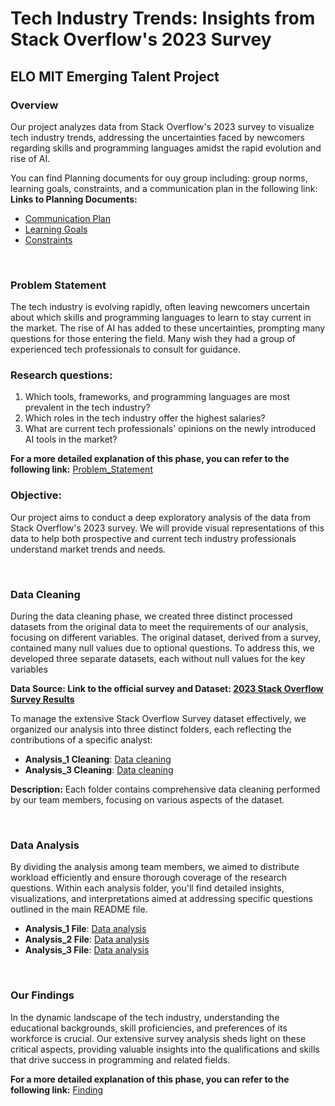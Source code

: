 
# Tech Industry Trends: Insights from Stack Overflow's 2023 Survey
## ELO MIT Emerging Talent Project

### Overview

Our project analyzes data from Stack Overflow's 2023 survey to visualize tech industry trends, addressing the uncertainties faced by newcomers regarding skills and programming languages amidst the rapid evolution and rise of AI.

You can find Planning documents for ouy group including: group norms, learning goals, constraints, and a communication plan in the following link: 
  **Links to Planning Documents:**

  - [Communication Plan](./1.collaboration/communication.md)
  - [Learning Goals](./1.collaboration/learning_goals.md)
  - [Constraints](./1.collaboration/constraints.md)
<br />

### Problem Statement
The tech industry is evolving rapidly, often leaving newcomers uncertain about which skills and programming languages to learn to stay current in the market. The rise of AI has added to these uncertainties, prompting many questions for those entering the field. Many wish they had a group of experienced tech professionals to consult for guidance.

### Research questions:

1. Which tools, frameworks, and programming languages are most prevalent in the tech industry?
2. Which roles in the tech industry offer the highest salaries?
3. What are current tech professionals' opinions on the newly introduced AI tools in the market?

**For a more detailed explanation of this phase, you can refer to the following link:** [Problem_Statement](/2.Problem_Statement/README.md)


### Objective:

Our project aims to conduct a deep exploratory analysis of the data from Stack Overflow's 2023 survey. We will provide visual representations of this data to help both prospective and current tech industry professionals understand market trends and needs.

<br />

### Data Cleaning
During the data cleaning phase, we created three distinct processed datasets from the original data to meet the requirements of our analysis, focusing on different variables. The original dataset, derived from a survey, contained many null values due to optional questions. To address this, we developed three separate datasets, each without null values for the key variables

**Data Source: Link to the official survey and Dataset: [2023 Stack Overflow Survey Results](https://survey.stackoverflow.co/)**

To manage the extensive Stack Overflow Survey dataset effectively, we organized our analysis into three distinct folders, each reflecting the contributions of a specific analyst:

- **Analysis_1 Cleaning**: [Data cleaning](/3.Analysis/Analysis_1)
- **Analysis_3 Cleaning**: [Data cleaning](/3.Analysis/Analysis_3/Data-Cleaning) 

**Description:** Each folder contains comprehensive data cleaning performed by our team members, focusing on various aspects of the dataset. 

<br />

### Data Analysis
By dividing the analysis among team members, we aimed to distribute workload efficiently and ensure thorough coverage of the research questions. Within each analysis folder, you'll find detailed insights, visualizations, and interpretations aimed at addressing specific questions outlined in the main README file.

- **Analysis_1 File**: [Data analysis](/3.Analysis/Analysis_1/Data_Analysis)
- **Analysis_2 File**: [Data analysis](/3.Analysis/Analysis_2)
- **Analysis_3 File**: [Data analysis](/3.Analysis/Analysis_3/Data-Analysis)

<br />

### Our Findings
In the dynamic landscape of the tech industry, understanding the educational backgrounds, skill proficiencies, and preferences of its workforce is crucial. Our extensive survey analysis sheds light on these critical aspects, providing valuable insights into the qualifications and skills that drive success in programming and related fields.

**For a more detailed explanation of this phase, you can refer to the following link:** [Finding](/4.Finding/ReadMe.md)



